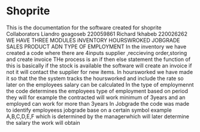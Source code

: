# Shoprite
This is the documentation for the software created for shoprite
Collaborators
Liandro goagoseb 220059861
Richard !khabeb 220026262
WE HAVE THREE MODULES iNVENTORY HOURSWROKED JOBGRADE SALES PRODUCT ADN TYPE OF EMPLOYMENT
In the inventory we have created a code where there are 4inputs supplier ,reccieving order,storing and create invoice
THe process is an if then else statement  the function of this is basically if the stock is available the software will create an invoice if not it will contact the supplier for new items.
In hoursworked we have made it so that the the system tracks the hoursworked and include the rate so later on the employees salary can be calculated
In the type of employmennt the code determines the employees type of employment based on period they will for example the contracted will work minimum of 3years and an employed can work for more than 3years
In Jobgrade the code was made to identify employeess jobgrade base on a certain symbol example A,B,C,D,E,F which is determined by the managerwhich will later determine the salary the work will obtain

